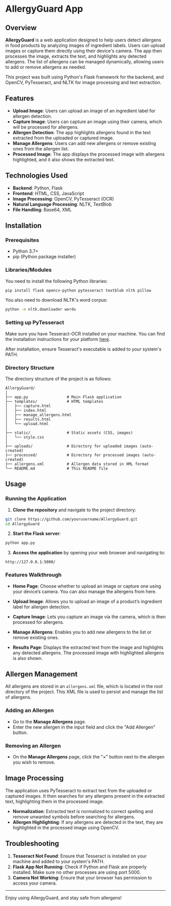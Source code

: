 
# AllergyGuard App

## Overview

**AllergyGuard** is a web application designed to help users detect allergens in food products by analyzing images of ingredient labels. Users can upload images or capture them directly using their device's camera. The app then processes the image, extracts the text, and highlights any detected allergens. The list of allergens can be managed dynamically, allowing users to add or remove allergens as needed.

This project was built using Python's Flask framework for the backend, and OpenCV, PyTesseract, and NLTK for image processing and text extraction.

## Features

- **Upload Image**: Users can upload an image of an ingredient label for allergen detection.
- **Capture Image**: Users can capture an image using their camera, which will be processed for allergens.
- **Allergen Detection**: The app highlights allergens found in the text extracted from the uploaded or captured image.
- **Manage Allergens**: Users can add new allergens or remove existing ones from the allergen list.
- **Processed Image**: The app displays the processed image with allergens highlighted, and it also shows the extracted text.

## Technologies Used

- **Backend**: Python, Flask
- **Frontend**: HTML, CSS, JavaScript
- **Image Processing**: OpenCV, PyTesseract (OCR)
- **Natural Language Processing**: NLTK, TextBlob
- **File Handling**: Base64, XML

## Installation

### Prerequisites

- Python 3.7+
- pip (Python package installer)

### Libraries/Modules

You need to install the following Python libraries:

```bash
pip install flask opencv-python pytesseract textblob nltk pillow
```

You also need to download NLTK's word corpus:

```bash
python -m nltk.downloader words
```

### Setting up PyTesseract

Make sure you have Tesseract-OCR installed on your machine. You can find the installation instructions for your platform [here](https://github.com/tesseract-ocr/tesseract).

After installation, ensure Tesseract's executable is added to your system's PATH.

### Directory Structure

The directory structure of the project is as follows:

```
AllergyGuard/
│
├── app.py                 # Main Flask application
├── templates/             # HTML templates
│   ├── capture.html
│   ├── index.html
│   ├── manage_allergens.html
│   ├── results.html
│   └── upload.html
│
├── static/                # Static assets (CSS, images)
│   └── style.css
│
├── uploads/               # Directory for uploaded images (auto-created)
├── processed/             # Directory for processed images (auto-created)
├── allergens.xml          # Allergen data stored in XML format
└── README.md              # This README file
```

## Usage

### Running the Application

1. **Clone the repository** and navigate to the project directory:

```bash
git clone https://github.com/yourusername/AllergyGuard.git
cd AllergyGuard
```

2. **Start the Flask server**:

```bash
python app.py
```

3. **Access the application** by opening your web browser and navigating to:

```
http://127.0.0.1:5000/
```

### Features Walkthrough

- **Home Page**: Choose whether to upload an image or capture one using your device’s camera. You can also manage the allergens from here.
  
- **Upload Image**: Allows you to upload an image of a product’s ingredient label for allergen detection.
  
- **Capture Image**: Lets you capture an image via the camera, which is then processed for allergens.
  
- **Manage Allergens**: Enables you to add new allergens to the list or remove existing ones.
  
- **Results Page**: Displays the extracted text from the image and highlights any detected allergens. The processed image with highlighted allergens is also shown.

## Allergen Management

All allergens are stored in an `allergens.xml` file, which is located in the root directory of the project. This XML file is used to persist and manage the list of allergens.

### Adding an Allergen

- Go to the **Manage Allergens** page.
- Enter the new allergen in the input field and click the "Add Allergen" button.

### Removing an Allergen

- On the **Manage Allergens** page, click the "×" button next to the allergen you wish to remove.

## Image Processing

The application uses PyTesseract to extract text from the uploaded or captured images. It then searches for any allergens present in the extracted text, highlighting them in the processed image.

- **Normalization**: Extracted text is normalized to correct spelling and remove unwanted symbols before searching for allergens.
- **Allergen Highlighting**: If any allergens are detected in the text, they are highlighted in the processed image using OpenCV.

## Troubleshooting

1. **Tesseract Not Found**: Ensure that Tesseract is installed on your machine and added to your system's PATH.
2. **Flask App Not Running**: Check if Python and Flask are properly installed. Make sure no other processes are using port 5000.
3. **Camera Not Working**: Ensure that your browser has permission to access your camera.

---

Enjoy using AllergyGuard, and stay safe from allergens!